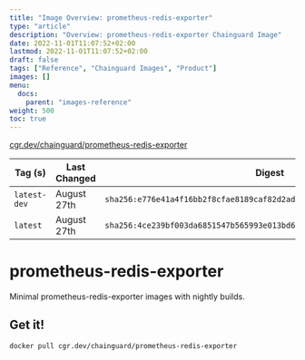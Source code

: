 ```yaml
---
title: "Image Overview: prometheus-redis-exporter"
type: "article"
description: "Overview: prometheus-redis-exporter Chainguard Image"
date: 2022-11-01T11:07:52+02:00
lastmod: 2022-11-01T11:07:52+02:00
draft: false
tags: ["Reference", "Chainguard Images", "Product"]
images: []
menu:
  docs:
    parent: "images-reference"
weight: 500
toc: true
---
```


[cgr.dev/chainguard/prometheus-redis-exporter](https://github.com/chainguard-images/images/tree/main/images/prometheus-redis-exporter)

| Tag (s)       | Last Changed | Digest                                                                    |
|---------------|--------------|---------------------------------------------------------------------------|
|  `latest-dev` | August 27th  | `sha256:e776e41a4f16bb2f8cfae8189caf82d2adc2a173e4d7b91bc6862588cc83a9e0` |
|  `latest`     | August 27th  | `sha256:4ce239bf003da6851547b565993e013bd6859e7e83e49c784182d22e72006274` |

# prometheus-redis-exporter

Minimal prometheus-redis-exporter images with nightly builds.

## Get it!

```shell
docker pull cgr.dev/chainguard/prometheus-redis-exporter
```
